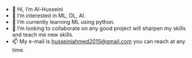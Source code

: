 - 👋 Hi, I’m Al-Husseini
- 👀 I’m interested in ML, DL, AI.
- 🌱 I’m currently learning ML using python.
- 💞️ I’m looking to collaborate on any good project will  sharpen my skills and teach me new skills.
- 📫 My e-mail is husseiniahmed2015@gmail.com you can reach at any time.

<!---
husseini2000/husseini2000 is a ✨ special ✨ repository because its `README.md` (this file) appears on your GitHub profile.
You can click the Preview link to take a look at your changes.
--->
